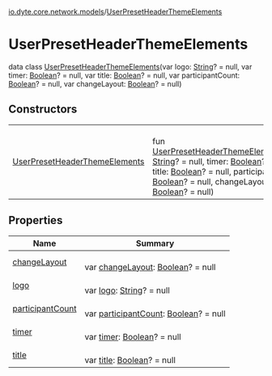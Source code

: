 [io.dyte.core.network.models](../index.md)/[UserPresetHeaderThemeElements](index.md)

# UserPresetHeaderThemeElements


data class [UserPresetHeaderThemeElements](index.md)(var logo: [String](https://kotlinlang.org/api/latest/jvm/stdlib/kotlin/-string/index.html)? = null, var timer: [Boolean](https://kotlinlang.org/api/latest/jvm/stdlib/kotlin/-boolean/index.html)? = null, var title: [Boolean](https://kotlinlang.org/api/latest/jvm/stdlib/kotlin/-boolean/index.html)? = null, var participantCount: [Boolean](https://kotlinlang.org/api/latest/jvm/stdlib/kotlin/-boolean/index.html)? = null, var changeLayout: [Boolean](https://kotlinlang.org/api/latest/jvm/stdlib/kotlin/-boolean/index.html)? = null)

## Constructors

| | |
|---|---|
| [UserPresetHeaderThemeElements](-user-preset-header-theme-elements.md) | <br/>fun [UserPresetHeaderThemeElements](-user-preset-header-theme-elements.md)(logo: [String](https://kotlinlang.org/api/latest/jvm/stdlib/kotlin/-string/index.html)? = null, timer: [Boolean](https://kotlinlang.org/api/latest/jvm/stdlib/kotlin/-boolean/index.html)? = null, title: [Boolean](https://kotlinlang.org/api/latest/jvm/stdlib/kotlin/-boolean/index.html)? = null, participantCount: [Boolean](https://kotlinlang.org/api/latest/jvm/stdlib/kotlin/-boolean/index.html)? = null, changeLayout: [Boolean](https://kotlinlang.org/api/latest/jvm/stdlib/kotlin/-boolean/index.html)? = null) |

## Properties

| Name | Summary |
|---|---|
| [changeLayout](change-layout.md) | <br/>var [changeLayout](change-layout.md): [Boolean](https://kotlinlang.org/api/latest/jvm/stdlib/kotlin/-boolean/index.html)? = null |
| [logo](logo.md) | <br/>var [logo](logo.md): [String](https://kotlinlang.org/api/latest/jvm/stdlib/kotlin/-string/index.html)? = null |
| [participantCount](participant-count.md) | <br/>var [participantCount](participant-count.md): [Boolean](https://kotlinlang.org/api/latest/jvm/stdlib/kotlin/-boolean/index.html)? = null |
| [timer](timer.md) | <br/>var [timer](timer.md): [Boolean](https://kotlinlang.org/api/latest/jvm/stdlib/kotlin/-boolean/index.html)? = null |
| [title](title.md) | <br/>var [title](title.md): [Boolean](https://kotlinlang.org/api/latest/jvm/stdlib/kotlin/-boolean/index.html)? = null |
